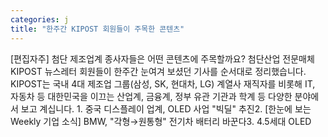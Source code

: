 ```yaml
---
categories: j
title: "한주간 KIPOST 회원들이 주목한 콘텐츠"
---
```

[편집자주] 첨단 제조업계 종사자들은 어떤 콘텐츠에 주목할까요? 첨단산업 전문매체 KIPOST 뉴스레터 회원들이 한주간 눈여겨 보셨던 기사를 순서대로 정리했습니다. KIPOST는 국내 4대 제조업 그룹(삼성, SK, 현대차, LG) 계열사 재직자를 비롯해 IT, 자동차 등 대한민국을 이끄는 산업계, 금융계, 정부 유관 기관과 학계 등 다양한 분야에서 보고 계십니다. 1. 중국 디스플레이 업계, OLED 사업 "빅딜" 추진2. [한눈에 보는 Weekly 기업 소식] BMW, "각형→원통형" 전기차 배터리 바꾼다3. 4.5세대 OLED